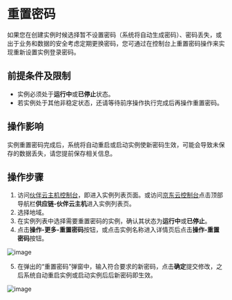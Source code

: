 # 重置密码

如果您在创建实例时候选择暂不设置密码（系统将自动生成密码）、密码丢失，或出于业务和数据的安全考虑定期更换密码，您可通过在控制台上重置密码操作来实现重新设置实例登录密码。

## 前提条件及限制

* 实例必须处于**运行中**或**已停止**状态。
* 若实例处于其他非稳定状态，还请等待前序操作执行完成后再操作重置密码。
	

## 操作影响
实例重置密码完成后，系统将自动重启或启动实例使新密码生效，可能会导致未保存的数据丢失，请您提前保存相关信息。

## 操作步骤
1. 访问[伙伴云主机控制台](https://cnsx-console.jdcloud.com/compute/vm/list)，即进入实例列表页面。或访问[京东云控制台](https://console.jdcloud.com)点击顶部导航栏**供应链-伙伴云主机**进入实例列表页。
2. 选择地域。
3. 在实例列表中选择需要重置密码的实例，确认其状态为**运行中**或**已停止**。
4. 点击**操作-更多-重置密码**按钮，或点击实例名称进入详情页后点击**操作-重置密码**按钮。

![image](https://user-images.githubusercontent.com/88134774/197753452-1118168f-3542-468f-9f54-872ad1b9baef.png)


5. 在弹出的“重置密码”弹窗中，输入符合要求的新密码，点击**确定**提交修改，之后系统自动重启实例或启动实例后后新密码即生效。

![image](https://user-images.githubusercontent.com/88134774/197753567-e7506335-00f4-4a4b-a0b2-9796720de828.png)


